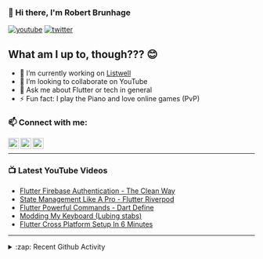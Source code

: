 ### 👋 Hi there, I'm Robert Brunhage

[![youtube](https://img.shields.io/static/v1?label=@RobertBrunhage&message=Subscribe&logo=YouTube&color=FF0000&style=for-the-badge)](http://bit.ly/2SUyRhx)
[![twitter](https://img.shields.io/twitter/follow/robertbrunhage?color=%231DA1F2&logo=twitter&style=for-the-badge)](https://twitter.com/intent/follow?original_referer=https%3A%2F%2Fgithub.com%2Frobertbrunhage&screen_name=robertbrunhage)

## What am I up to, though??? 😊
- 🔭 I’m currently working on [Listwell](https://listwell.app)
- 👯 I’m looking to collaborate on YouTube
- 💬 Ask me about Flutter or tech in general
- ⚡ Fun fact: I play the Piano and love online games (PvP)

### 📫 Connect with me:

[<img align="left" alt="RobertBrunhage | YouTube" width="22px" src="https://cdn.jsdelivr.net/npm/simple-icons@v3/icons/youtube.svg" />][youtube]
[<img align="left" alt="RobertBrunhage | Twitter" width="22px" src="https://cdn.jsdelivr.net/npm/simple-icons@v3/icons/twitter.svg" />][twitter]
[<img align="left" alt="RobertBrunhageDev | Instagram" width="22px" src="https://cdn.jsdelivr.net/npm/simple-icons@v3/icons/instagram.svg" />][instagram]

<br />

---

### 📺 Latest YouTube Videos
<!-- YOUTUBE:START -->
- [Flutter Firebase Authentication - The Clean Way](https://www.youtube.com/watch?v=oJ5Vrya3wCQ)
- [State Management Like A Pro - Flutter Riverpod](https://www.youtube.com/watch?v=GVspNESSess)
- [Flutter Powerful Commands - Dart Define](https://www.youtube.com/watch?v=BbRBV6MvLqE)
- [Modding My Keyboard (Lubing stabs)](https://www.youtube.com/watch?v=49iuGme1nAc)
- [Flutter Cross Platform Setup In 6 Minutes](https://www.youtube.com/watch?v=70dqIVvoEyw)
<!-- YOUTUBE:END -->

---

<details>
  <summary>:zap: Recent Github Activity</summary>
  
<!--START_SECTION:activity-->
1. 🗣 Commented on [#152](https://github.com//rrousselGit/river_pod/issues/152) in [rrousselGit/river_pod](https://github.com//rrousselGit/river_pod)
2. 💪 Opened PR [#1](https://github.com//RobertBrunhage/flutter_firebase_auth_tutorial/pull/1) in [RobertBrunhage/flutter_firebase_auth_tutorial](https://github.com//RobertBrunhage/flutter_firebase_auth_tutorial)
3. 🗣 Commented on [#1173](https://github.com//pop-os/pop/issues/1173) in [pop-os/pop](https://github.com//pop-os/pop)
4. 🗣 Commented on [#1173](https://github.com//pop-os/pop/issues/1173) in [pop-os/pop](https://github.com//pop-os/pop)
5. 🗣 Commented on [#3](https://github.com//RobertBrunhage/flutter-riverpod-snippets/issues/3) in [RobertBrunhage/flutter-riverpod-snippets](https://github.com//RobertBrunhage/flutter-riverpod-snippets)
<!--END_SECTION:activity-->

</details>

[twitter]: https://twitter.com/robertbrunhage
[youtube]: https://youtube.com/c/robertbrunhage
[instagram]: https://instagram.com/robertbrunhagedev
